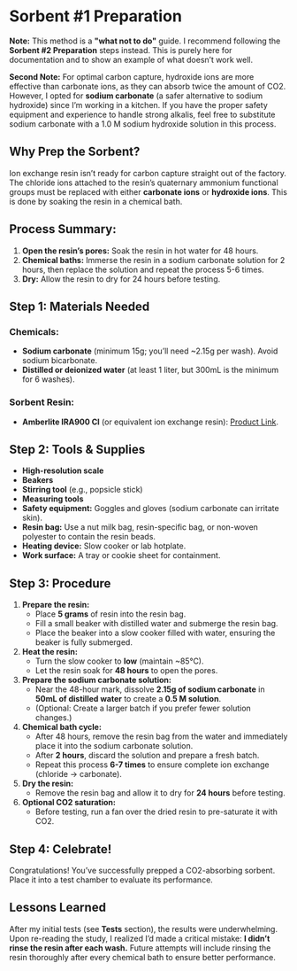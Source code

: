 # Sorbent #1 Preparation  

**Note:** This method is a **"what not to do"** guide. I recommend following the **Sorbent #2 Preparation** steps instead. This is purely here for documentation and to show an example of what doesn’t work well.  

**Second Note:** For optimal carbon capture, hydroxide ions are more effective than carbonate ions, as they can absorb twice the amount of CO2. However, I opted for **sodium carbonate** (a safer alternative to sodium hydroxide) since I’m working in a kitchen. If you have the proper safety equipment and experience to handle strong alkalis, feel free to substitute sodium carbonate with a 1.0 M sodium hydroxide solution in this process.

## Why Prep the Sorbent?  
Ion exchange resin isn’t ready for carbon capture straight out of the factory. The chloride ions attached to the resin’s quaternary ammonium functional groups must be replaced with either **carbonate ions** or **hydroxide ions**. This is done by soaking the resin in a chemical bath.  

## Process Summary:  
1. **Open the resin’s pores:** Soak the resin in hot water for 48 hours.  
2. **Chemical baths:** Immerse the resin in a sodium carbonate solution for 2 hours, then replace the solution and repeat the process 5-6 times.  
3. **Dry:** Allow the resin to dry for 24 hours before testing.  

## Step 1: Materials Needed  

### Chemicals:  
- **Sodium carbonate** (minimum 15g; you’ll need ~2.15g per wash). Avoid sodium bicarbonate.  
- **Distilled or deionized water** (at least 1 liter, but 300mL is the minimum for 6 washes).  

### Sorbent Resin:  
- **Amberlite IRA900 Cl** (or equivalent ion exchange resin): [Product Link](https://dws.octochemstore.com/product/amberlite-ira900-cl/).  

## Step 2: Tools & Supplies  

- **High-resolution scale**  
- **Beakers**  
- **Stirring tool** (e.g., popsicle stick)  
- **Measuring tools**  
- **Safety equipment:** Goggles and gloves (sodium carbonate can irritate skin).  
- **Resin bag:** Use a nut milk bag, resin-specific bag, or non-woven polyester to contain the resin beads.  
- **Heating device:** Slow cooker or lab hotplate.  
- **Work surface:** A tray or cookie sheet for containment.  

## Step 3: Procedure  

1. **Prepare the resin:**  
   - Place **5 grams** of resin into the resin bag.  
   - Fill a small beaker with distilled water and submerge the resin bag.  
   - Place the beaker into a slow cooker filled with water, ensuring the beaker is fully submerged.  
2. **Heat the resin:**  
   - Turn the slow cooker to **low** (maintain ~85°C).  
   - Let the resin soak for **48 hours** to open the pores.  
3. **Prepare the sodium carbonate solution:**  
   - Near the 48-hour mark, dissolve **2.15g of sodium carbonate** in **50mL of distilled water** to create a **0.5 M solution**.  
   - (Optional: Create a larger batch if you prefer fewer solution changes.)  
4. **Chemical bath cycle:**  
   - After 48 hours, remove the resin bag from the water and immediately place it into the sodium carbonate solution.  
   - After **2 hours**, discard the solution and prepare a fresh batch.  
   - Repeat this process **6-7 times** to ensure complete ion exchange (chloride → carbonate).  
5. **Dry the resin:**  
   - Remove the resin bag and allow it to dry for **24 hours** before testing.  
6. **Optional CO2 saturation:**  
   - Before testing, run a fan over the dried resin to pre-saturate it with CO2.  

## Step 4: Celebrate!  

Congratulations! You’ve successfully prepped a CO2-absorbing sorbent. Place it into a test chamber to evaluate its performance.  

## Lessons Learned  

After my initial tests (see **Tests** section), the results were underwhelming. Upon re-reading the study, I realized I’d made a critical mistake: **I didn’t rinse the resin after each wash.** Future attempts will include rinsing the resin thoroughly after every chemical bath to ensure better performance.
